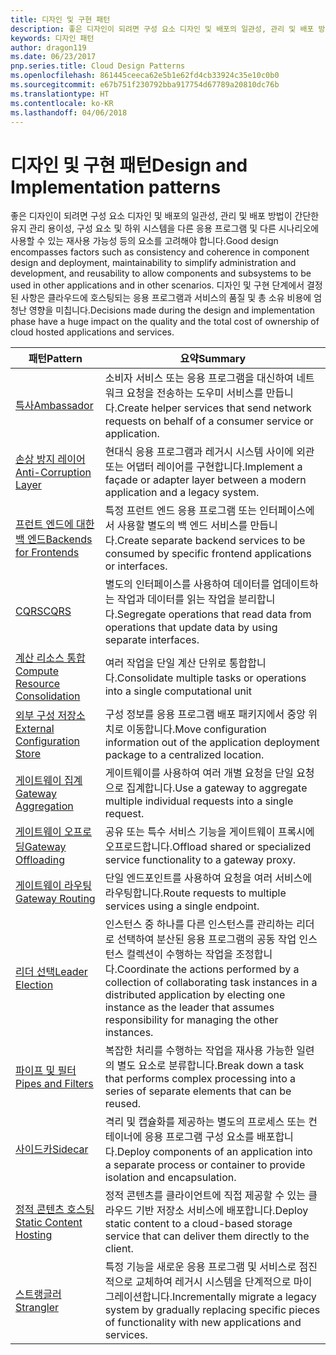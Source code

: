 ```yaml
---
title: 디자인 및 구현 패턴
description: 좋은 디자인이 되려면 구성 요소 디자인 및 배포의 일관성, 관리 및 배포 방법이 간단한 유지 관리 용이성, 구성 요소 및 하위 시스템을 다른 응용 프로그램 및 다른 시나리오에 사용할 수 있는 재사용 가능성 등의 요소를 고려해야 합니다. 디자인 및 구현 단계에서 결정된 사항은 클라우드에 호스팅되는 응용 프로그램과 서비스의 품질 및 총 소유 비용에 엄청난 영향을 미칩니다.
keywords: 디자인 패턴
author: dragon119
ms.date: 06/23/2017
pnp.series.title: Cloud Design Patterns
ms.openlocfilehash: 861445ceeca62e5b1e62fd4cb33924c35e10c0b0
ms.sourcegitcommit: e67b751f230792bba917754d67789a20810dc76b
ms.translationtype: HT
ms.contentlocale: ko-KR
ms.lasthandoff: 04/06/2018
---
```

# <a name="design-and-implementation-patterns"></a><span data-ttu-id="91225-105">디자인 및 구현 패턴</span><span class="sxs-lookup"><span data-stu-id="91225-105">Design and Implementation patterns</span></span>

<span data-ttu-id="91225-106">좋은 디자인이 되려면 구성 요소 디자인 및 배포의 일관성, 관리 및 배포 방법이 간단한 유지 관리 용이성, 구성 요소 및 하위 시스템을 다른 응용 프로그램 및 다른 시나리오에 사용할 수 있는 재사용 가능성 등의 요소를 고려해야 합니다.</span><span class="sxs-lookup"><span data-stu-id="91225-106">Good design encompasses factors such as consistency and coherence in component design and deployment, maintainability to simplify administration and development, and reusability to allow components and subsystems to be used in other applications and in other scenarios.</span></span> <span data-ttu-id="91225-107">디자인 및 구현 단계에서 결정된 사항은 클라우드에 호스팅되는 응용 프로그램과 서비스의 품질 및 총 소유 비용에 엄청난 영향을 미칩니다.</span><span class="sxs-lookup"><span data-stu-id="91225-107">Decisions made during the design and implementation phase have a huge impact on the quality and the total cost of ownership of cloud hosted applications and services.</span></span>


|                                <span data-ttu-id="91225-108">패턴</span><span class="sxs-lookup"><span data-stu-id="91225-108">Pattern</span></span>                                 |                                                                                                      <span data-ttu-id="91225-109">요약</span><span class="sxs-lookup"><span data-stu-id="91225-109">Summary</span></span>                                                                                                       |
|------------------------------------------------------------------------|--------------------------------------------------------------------------------------------------------------------------------------------------------------------------------------------------------------------|
|                     [<span data-ttu-id="91225-110">특사</span><span class="sxs-lookup"><span data-stu-id="91225-110">Ambassador</span></span>](../ambassador.md)                     |                                                         <span data-ttu-id="91225-111">소비자 서비스 또는 응용 프로그램을 대신하여 네트워크 요청을 전송하는 도우미 서비스를 만듭니다.</span><span class="sxs-lookup"><span data-stu-id="91225-111">Create helper services that send network requests on behalf of a consumer service or application.</span></span>                                                          |
|          [<span data-ttu-id="91225-112">손상 방지 레이어</span><span class="sxs-lookup"><span data-stu-id="91225-112">Anti-Corruption Layer</span></span>](../anti-corruption-layer.md)          |                                                               <span data-ttu-id="91225-113">현대식 응용 프로그램과 레거시 시스템 사이에 외관 또는 어댑터 레이어를 구현합니다.</span><span class="sxs-lookup"><span data-stu-id="91225-113">Implement a façade or adapter layer between a modern application and a legacy system.</span></span>                                                                |
|         [<span data-ttu-id="91225-114">프런트 엔드에 대한 백 엔드</span><span class="sxs-lookup"><span data-stu-id="91225-114">Backends for Frontends</span></span>](../backends-for-frontends.md)         |                                                          <span data-ttu-id="91225-115">특정 프런트 엔드 응용 프로그램 또는 인터페이스에서 사용할 별도의 백 엔드 서비스를 만듭니다.</span><span class="sxs-lookup"><span data-stu-id="91225-115">Create separate backend services to be consumed by specific frontend applications or interfaces.</span></span>                                                          |
|                           [<span data-ttu-id="91225-116">CQRS</span><span class="sxs-lookup"><span data-stu-id="91225-116">CQRS</span></span>](../cqrs.md)                           |                                                         <span data-ttu-id="91225-117">별도의 인터페이스를 사용하여 데이터를 업데이트하는 작업과 데이터를 읽는 작업을 분리합니다.</span><span class="sxs-lookup"><span data-stu-id="91225-117">Segregate operations that read data from operations that update data by using separate interfaces.</span></span>                                                         |
| [<span data-ttu-id="91225-118">계산 리소스 통합</span><span class="sxs-lookup"><span data-stu-id="91225-118">Compute Resource Consolidation</span></span>](../compute-resource-consolidation.md) |                                                                     <span data-ttu-id="91225-119">여러 작업을 단일 계산 단위로 통합합니다.</span><span class="sxs-lookup"><span data-stu-id="91225-119">Consolidate multiple tasks or operations into a single computational unit</span></span>                                                                      |
|   [<span data-ttu-id="91225-120">외부 구성 저장소</span><span class="sxs-lookup"><span data-stu-id="91225-120">External Configuration Store</span></span>](../external-configuration-store.md)   |                                                        <span data-ttu-id="91225-121">구성 정보를 응용 프로그램 배포 패키지에서 중앙 위치로 이동합니다.</span><span class="sxs-lookup"><span data-stu-id="91225-121">Move configuration information out of the application deployment package to a centralized location.</span></span>                                                         |
|            [<span data-ttu-id="91225-122">게이트웨이 집계</span><span class="sxs-lookup"><span data-stu-id="91225-122">Gateway Aggregation</span></span>](../gateway-aggregation.md)            |                                                                   <span data-ttu-id="91225-123">게이트웨이를 사용하여 여러 개별 요청을 단일 요청으로 집계합니다.</span><span class="sxs-lookup"><span data-stu-id="91225-123">Use a gateway to aggregate multiple individual requests into a single request.</span></span>                                                                   |
|             [<span data-ttu-id="91225-124">게이트웨이 오프로딩</span><span class="sxs-lookup"><span data-stu-id="91225-124">Gateway Offloading</span></span>](../gateway-offloading.md)             |                                                                      <span data-ttu-id="91225-125">공유 또는 특수 서비스 기능을 게이트웨이 프록시에 오프로드합니다.</span><span class="sxs-lookup"><span data-stu-id="91225-125">Offload shared or specialized service functionality to a gateway proxy.</span></span>                                                                       |
|                [<span data-ttu-id="91225-126">게이트웨이 라우팅</span><span class="sxs-lookup"><span data-stu-id="91225-126">Gateway Routing</span></span>](../gateway-routing.md)                |                                                                            <span data-ttu-id="91225-127">단일 엔드포인트를 사용하여 요청을 여러 서비스에 라우팅합니다.</span><span class="sxs-lookup"><span data-stu-id="91225-127">Route requests to multiple services using a single endpoint.</span></span>                                                                            |
|                [<span data-ttu-id="91225-128">리더 선택</span><span class="sxs-lookup"><span data-stu-id="91225-128">Leader Election</span></span>](../leader-election.md)                | <span data-ttu-id="91225-129">인스턴스 중 하나를 다른 인스턴스를 관리하는 리더로 선택하여 분산된 응용 프로그램의 공동 작업 인스턴스 컬렉션이 수행하는 작업을 조정합니다.</span><span class="sxs-lookup"><span data-stu-id="91225-129">Coordinate the actions performed by a collection of collaborating task instances in a distributed application by electing one instance as the leader that assumes responsibility for managing the other instances.</span></span> |
|              [<span data-ttu-id="91225-130">파이프 및 필터</span><span class="sxs-lookup"><span data-stu-id="91225-130">Pipes and Filters</span></span>](../pipes-and-filters.md)              |                                                     <span data-ttu-id="91225-131">복잡한 처리를 수행하는 작업을 재사용 가능한 일련의 별도 요소로 분류합니다.</span><span class="sxs-lookup"><span data-stu-id="91225-131">Break down a task that performs complex processing into a series of separate elements that can be reused.</span></span>                                                      |
|                        [<span data-ttu-id="91225-132">사이드카</span><span class="sxs-lookup"><span data-stu-id="91225-132">Sidecar</span></span>](../sidecar.md)                        |                                                  <span data-ttu-id="91225-133">격리 및 캡슐화를 제공하는 별도의 프로세스 또는 컨테이너에 응용 프로그램 구성 요소를 배포합니다.</span><span class="sxs-lookup"><span data-stu-id="91225-133">Deploy components of an application into a separate process or container to provide isolation and encapsulation.</span></span>                                                  |
|         [<span data-ttu-id="91225-134">정적 콘텐츠 호스팅</span><span class="sxs-lookup"><span data-stu-id="91225-134">Static Content Hosting</span></span>](../static-content-hosting.md)         |                                                        <span data-ttu-id="91225-135">정적 콘텐츠를 클라이언트에 직접 제공할 수 있는 클라우드 기반 저장소 서비스에 배포합니다.</span><span class="sxs-lookup"><span data-stu-id="91225-135">Deploy static content to a cloud-based storage service that can deliver them directly to the client.</span></span>                                                        |
|                      [<span data-ttu-id="91225-136">스트랭글러</span><span class="sxs-lookup"><span data-stu-id="91225-136">Strangler</span></span>](../strangler.md)                      |                                         <span data-ttu-id="91225-137">특정 기능을 새로운 응용 프로그램 및 서비스로 점진적으로 교체하여 레거시 시스템을 단계적으로 마이그레이션합니다.</span><span class="sxs-lookup"><span data-stu-id="91225-137">Incrementally migrate a legacy system by gradually replacing specific pieces of functionality with new applications and services.</span></span>                                          |

